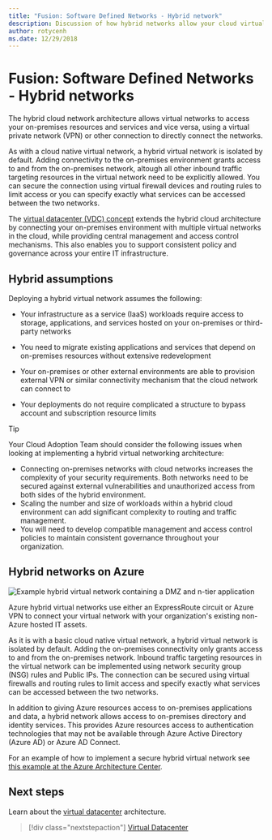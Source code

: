 ```yaml
---
title: "Fusion: Software Defined Networks - Hybrid network" 
description: Discussion of how hybrid networks allow your cloud virtual networks to connect to on-premises resources
author: rotycenh
ms.date: 12/29/2018
---
```


# Fusion: Software Defined Networks - Hybrid networks

The hybrid cloud network architecture allows virtual networks to access your on-premises resources and services and vice versa, using a virtual private network (VPN) or other connection to directly connect the networks.

As with a cloud native virtual network, a hybrid virtual network is isolated by default. Adding connectivity to the on-premises environment grants access to and from the on-premises network, altough all other inbound traffic targeting resources
in the virtual network need to be explicitly allowed. You can secure the connection using virtual firewall devices and routing rules to limit access or you can specify exactly what services can be accessed between the two networks.

The [virtual datacenter (VDC) concept](vdc-networking.md) extends the hybrid cloud architecture by connecting your on-premises environment with multiple virtual networks in the cloud, while providing central management and access control mechanisms. This also enables you to support consistent policy and governance across your entire IT infrastructure.

## Hybrid assumptions

Deploying a hybrid virtual network assumes the following:

- Your infrastructure as a service (IaaS) workloads require access to storage, applications, and services hosted on your on-premises or third-party networks

- You need to migrate existing applications and services that depend on on-premises resources without extensive redevelopment

- Your on-premises or other external environments are able to provision external VPN or similar connectivity mechanism that the cloud network can connect to

- Your deployments do not require complicated a structure to bypass account and subscription resource limits

> [!TIP]
> Your Cloud Adoption Team should consider the following issues when looking at implementing a hybrid virtual networking architecture:
> - Connecting on-premises networks with cloud networks increases the complexity of your security requirements. Both networks need to be secured against external vulnerabilities and unauthorized access from both sides of the hybrid environment.
> - Scaling the number and size of workloads within a hybrid cloud environment can add significant complexity to routing and traffic management.
> - You will need to develop compatible management and access control policies to maintain consistent governance throughout your organization.

## Hybrid networks on Azure

![Example hybrid virtual network containing a DMZ and n-tier application](../../_images/infra-sdn-figure2.png)

Azure hybrid virtual networks use either an ExpressRoute circuit or Azure VPN
to connect your virtual network with your organization's existing non-Azure
hosted IT assets.

As it is with a basic cloud native virtual network, a hybrid virtual network is
isolated by default. Adding the on-premises connectivity only grants access to
and from the on-premises network. Inbound traffic targeting resources in the
virtual network can be implemented using network security group (NSG) rules and 
Public IPs. The connection can be secured using virtual firewalls and routing 
rules to limit access and specify exactly what services can be accessed between 
the two networks.

In addition to giving Azure resources access to on-premises applications and
data, a hybrid network allows access to on-premises directory and identity
services. This provides Azure resources access to authentication technologies
that may not be available through Azure Active Directory (Azure AD) or Azure
AD Connect.

For an example of how to implement a secure hybrid virtual network see [this
example at the Azure Architecture
Center](https://docs.microsoft.com/en-us/azure/architecture/reference-architectures/dmz/secure-vnet-hybrid).

## Next steps

Learn about the [virtual datacenter](vdc-networking.md) architecture.

> [!div class="nextstepaction"]
> [Virtual Datacenter](vdc-networking.md)
